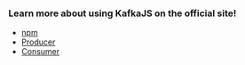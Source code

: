 

### Learn more about using KafkaJS on the official site!

- [npm](https://www.npmjs.com/package/kafkajs)
- [Producer](https://kafka.js.org/docs/producer-example)
- [Consumer](https://kafka.js.org/docs/consumer-example)